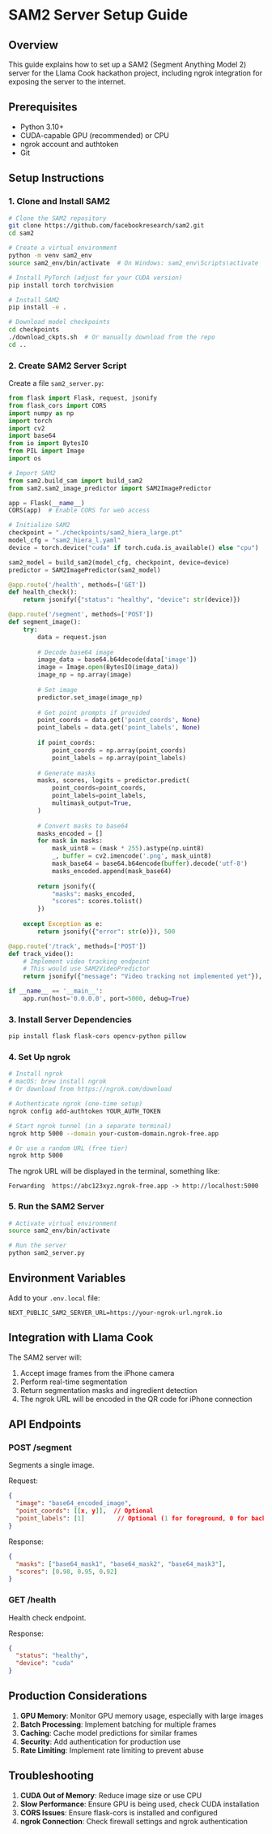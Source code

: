 # SAM2 Server Setup Guide

## Overview
This guide explains how to set up a SAM2 (Segment Anything Model 2) server for the Llama Cook hackathon project, including ngrok integration for exposing the server to the internet.

## Prerequisites
- Python 3.10+
- CUDA-capable GPU (recommended) or CPU
- ngrok account and authtoken
- Git

## Setup Instructions

### 1. Clone and Install SAM2

```bash
# Clone the SAM2 repository
git clone https://github.com/facebookresearch/sam2.git
cd sam2

# Create a virtual environment
python -m venv sam2_env
source sam2_env/bin/activate  # On Windows: sam2_env\Scripts\activate

# Install PyTorch (adjust for your CUDA version)
pip install torch torchvision

# Install SAM2
pip install -e .

# Download model checkpoints
cd checkpoints
./download_ckpts.sh  # Or manually download from the repo
cd ..
```

### 2. Create SAM2 Server Script

Create a file `sam2_server.py`:

```python
from flask import Flask, request, jsonify
from flask_cors import CORS
import numpy as np
import torch
import cv2
import base64
from io import BytesIO
from PIL import Image
import os

# Import SAM2
from sam2.build_sam import build_sam2
from sam2.sam2_image_predictor import SAM2ImagePredictor

app = Flask(__name__)
CORS(app)  # Enable CORS for web access

# Initialize SAM2
checkpoint = "./checkpoints/sam2_hiera_large.pt"
model_cfg = "sam2_hiera_l.yaml"
device = torch.device("cuda" if torch.cuda.is_available() else "cpu")

sam2_model = build_sam2(model_cfg, checkpoint, device=device)
predictor = SAM2ImagePredictor(sam2_model)

@app.route('/health', methods=['GET'])
def health_check():
    return jsonify({"status": "healthy", "device": str(device)})

@app.route('/segment', methods=['POST'])
def segment_image():
    try:
        data = request.json
        
        # Decode base64 image
        image_data = base64.b64decode(data['image'])
        image = Image.open(BytesIO(image_data))
        image_np = np.array(image)
        
        # Set image
        predictor.set_image(image_np)
        
        # Get point prompts if provided
        point_coords = data.get('point_coords', None)
        point_labels = data.get('point_labels', None)
        
        if point_coords:
            point_coords = np.array(point_coords)
            point_labels = np.array(point_labels)
        
        # Generate masks
        masks, scores, logits = predictor.predict(
            point_coords=point_coords,
            point_labels=point_labels,
            multimask_output=True,
        )
        
        # Convert masks to base64
        masks_encoded = []
        for mask in masks:
            mask_uint8 = (mask * 255).astype(np.uint8)
            _, buffer = cv2.imencode('.png', mask_uint8)
            mask_base64 = base64.b64encode(buffer).decode('utf-8')
            masks_encoded.append(mask_base64)
        
        return jsonify({
            "masks": masks_encoded,
            "scores": scores.tolist()
        })
        
    except Exception as e:
        return jsonify({"error": str(e)}), 500

@app.route('/track', methods=['POST'])
def track_video():
    # Implement video tracking endpoint
    # This would use SAM2VideoPredictor
    return jsonify({"message": "Video tracking not implemented yet"}), 501

if __name__ == '__main__':
    app.run(host='0.0.0.0', port=5000, debug=True)
```

### 3. Install Server Dependencies

```bash
pip install flask flask-cors opencv-python pillow
```

### 4. Set Up ngrok

```bash
# Install ngrok
# macOS: brew install ngrok
# Or download from https://ngrok.com/download

# Authenticate ngrok (one-time setup)
ngrok config add-authtoken YOUR_AUTH_TOKEN

# Start ngrok tunnel (in a separate terminal)
ngrok http 5000 --domain your-custom-domain.ngrok-free.app

# Or use a random URL (free tier)
ngrok http 5000
```

The ngrok URL will be displayed in the terminal, something like:
```
Forwarding  https://abc123xyz.ngrok-free.app -> http://localhost:5000
```

### 5. Run the SAM2 Server

```bash
# Activate virtual environment
source sam2_env/bin/activate

# Run the server
python sam2_server.py
```

## Environment Variables

Add to your `.env.local` file:

```
NEXT_PUBLIC_SAM2_SERVER_URL=https://your-ngrok-url.ngrok.io
```

## Integration with Llama Cook

The SAM2 server will:
1. Accept image frames from the iPhone camera
2. Perform real-time segmentation
3. Return segmentation masks and ingredient detection
4. The ngrok URL will be encoded in the QR code for iPhone connection

## API Endpoints

### POST /segment
Segments a single image.

Request:
```json
{
  "image": "base64_encoded_image",
  "point_coords": [[x, y]],  // Optional
  "point_labels": [1]         // Optional (1 for foreground, 0 for background)
}
```

Response:
```json
{
  "masks": ["base64_mask1", "base64_mask2", "base64_mask3"],
  "scores": [0.98, 0.95, 0.92]
}
```

### GET /health
Health check endpoint.

Response:
```json
{
  "status": "healthy",
  "device": "cuda"
}
```

## Production Considerations

1. **GPU Memory**: Monitor GPU memory usage, especially with large images
2. **Batch Processing**: Implement batching for multiple frames
3. **Caching**: Cache model predictions for similar frames
4. **Security**: Add authentication for production use
5. **Rate Limiting**: Implement rate limiting to prevent abuse

## Troubleshooting

1. **CUDA Out of Memory**: Reduce image size or use CPU
2. **Slow Performance**: Ensure GPU is being used, check CUDA installation
3. **CORS Issues**: Ensure flask-cors is installed and configured
4. **ngrok Connection**: Check firewall settings and ngrok authentication